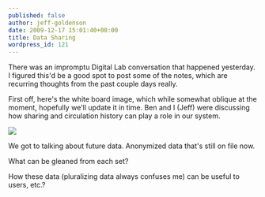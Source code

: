 ```yaml
---
published: false
author: jeff-goldenson
date: 2009-12-17 15:01:40+00:00
title: Data Sharing
wordpress_id: 121
---
```


There was an impromptu Digital Lab conversation that happened yesterday.  I figured this'd be a good spot to post some of the notes, which are recurring thoughts from the past couple days really.

First off, here's the white board image, which while somewhat oblique at the moment, hopefully we'll update it in time.  Ben and I (Jeff) were discussing how sharing and circulation history can play a role in our system.

![](https://lil-blog-media.s3.amazonaws.com/2009/12/Whitei_Board_Dec17_smaller2.jpg)

We got to talking about future data.  Anonymized data that's still on file now.

What can be gleaned from each set?

How these data (pluralizing data always confuses me) can be useful to users, etc.?
